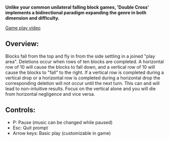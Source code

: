 <p align="center"><img src="http://i1192.photobucket.com/albums/aa340/Mekire/logo2.png" alt="" /></p> 


**Unlike your common unilateral falling block games, 'Double Cross' implements a bidirectional paradigm expanding the genre in both dimension and difficulty.**


[Game play video](http://www.youtube.com/embed/gP-9MVIKlT4?rel=0)
## Overview: ##
Blocks fall from the top and fly in from the side settling in a joined "play area". Deletions occur when rows of ten blocks are completed. A horizontal row of 10 will cause the blocks to fall down, and a vertical row of 10 will cause the blocks to "fall" to the right.  If a vertical row is completed during a vertical drop or a horizontal row is completed during a horizontal drop the corresponding deletion will not occur until the next turn.  This can and will lead to non-intuitive results. Focus on the vertical alone and you will die from horizontal negligence and vice versa.
## Controls: ##
- P: Pause (music can be changed while paused)
- Esc: Quit prompt
- Arrow keys: Basic play (customizable in game)



